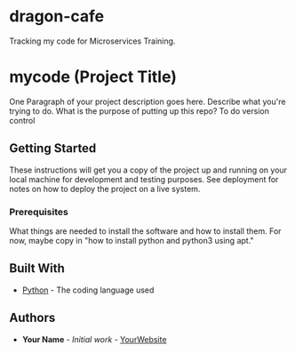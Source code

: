 # dragon-cafe
Tracking my code for Microservices Training.
# mycode (Project Title)

One Paragraph of your project description goes here. Describe what you're trying to do.
What is the purpose of putting up this repo?
To do version control
## Getting Started

These instructions will get you a copy of the project up and running on your local machine
for development and testing purposes. See deployment for notes on how to deploy the project
on a live system.

### Prerequisites

What things are needed to install the software and how to install them. For now, maybe copy in
"how to install python and python3 using apt."

## Built With

* [Python](https://www.python.org/) - The coding language used

## Authors

* **Your Name** - *Initial work* - [YourWebsite](https://example.com/)
